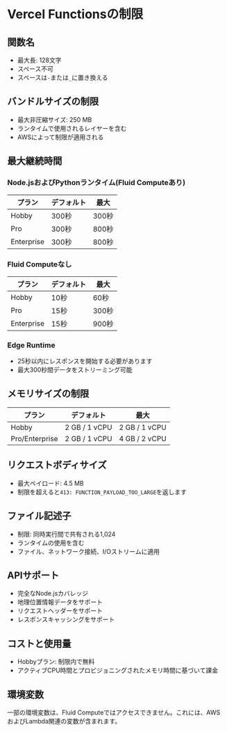 # Vercel Functionsの制限

## 関数名

- 最大長: 128文字
- スペース不可
- スペースは`-`または`_`に置き換える

## バンドルサイズの制限

- 最大非圧縮サイズ: 250 MB
- ランタイムで使用されるレイヤーを含む
- AWSによって制限が適用される

## 最大継続時間

### Node.jsおよびPythonランタイム(Fluid Computeあり)

| プラン | デフォルト | 最大 |
|------|---------|---------|
| Hobby | 300秒 | 300秒 |
| Pro | 300秒 | 800秒 |
| Enterprise | 300秒 | 800秒 |

### Fluid Computeなし

| プラン | デフォルト | 最大 |
|------|---------|---------|
| Hobby | 10秒 | 60秒 |
| Pro | 15秒 | 300秒 |
| Enterprise | 15秒 | 900秒 |

### Edge Runtime

- 25秒以内にレスポンスを開始する必要があります
- 最大300秒間データをストリーミング可能

## メモリサイズの制限

| プラン | デフォルト | 最大 |
|------|---------|---------|
| Hobby | 2 GB / 1 vCPU | 2 GB / 1 vCPU |
| Pro/Enterprise | 2 GB / 1 vCPU | 4 GB / 2 vCPU |

## リクエストボディサイズ

- 最大ペイロード: 4.5 MB
- 制限を超えると`413: FUNCTION_PAYLOAD_TOO_LARGE`を返します

## ファイル記述子

- 制限: 同時実行間で共有される1,024
- ランタイムの使用を含む
- ファイル、ネットワーク接続、I/Oストリームに適用

## APIサポート

- 完全なNode.jsカバレッジ
- 地理位置情報データをサポート
- リクエストヘッダーをサポート
- レスポンスキャッシングをサポート

## コストと使用量

- Hobbyプラン: 制限内で無料
- アクティブCPU時間とプロビジョニングされたメモリ時間に基づいて課金

## 環境変数

一部の環境変数は、Fluid Computeではアクセスできません。これには、AWSおよびLambda関連の変数が含まれます。

